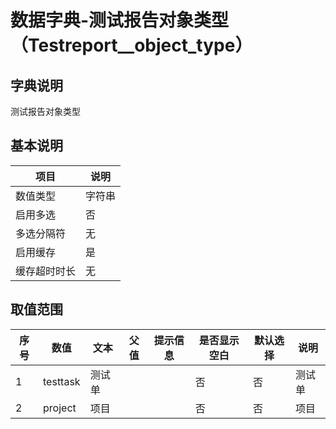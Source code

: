 # 数据字典-测试报告对象类型（Testreport__object_type）
## 字典说明
测试报告对象类型

## 基本说明
| 项目 | 说明 |
| ---- | ---- |
| 数值类型 | 字符串 |
| 启用多选 | 否 |
| 多选分隔符 | 无 |
| 启用缓存 | 是 |
| 缓存超时时长 | 无 |

## 取值范围
| 序号 | 数值 | 文本 | 父值 | 提示信息 | 是否显示空白 | 默认选择 | 说明 |
| ---- | ---- | ---- | ---- | ---- | ---- | ---- | ---- |
| 1 | testtask | 测试单 |  |  | 否 | 否 | 测试单 |
| 2 | project | 项目 |  |  | 否 | 否 | 项目 |

